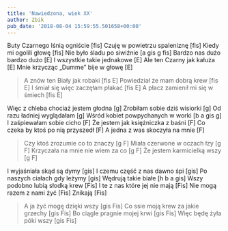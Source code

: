 ```yaml
---
title: 'Nawiedzona, wiek XX'
author: Zbik
pub_date: '2018-08-04 15:59:55.501658+00:00'
---
```


Buty Czarnego lśnią ogniście [fis]
Czuję w powietrzu spaleniznę [fis]
Kiedy mi ogolili głowę [fis]
Nie było śladu po siwiźnie [a gis g fis]
Bardzo nas dużo bardzo dużo [E]
I wszystkie takie jednakowe [E]
Ale ten Czarny jak kałuża [E]
Mnie krzycząc „Dumme” bije w głowę [E]

>A znów ten Biały jak robaki [fis E]
>Powiedział że mam dobrą krew [fis E]
>I śmiał się więc zaczęłam płakać [fis E]
>A płacz zamienił mi się w śmiech [fis E]

Więc z chleba chociaż jestem głodna [g]
Zrobiłam sobie dziś wisiorki [g]
Od razu ładniej wyglądałam [g]
Wśród kobiet powpychanych w worki [b a gis g]
I zaśpiewałam sobie cicho [F]
Że jestem jak księżniczka z baśni [F]
Co czeka by ktoś po nią przyszedł [F]
A jedna z was skoczyła na mnie [F]

>Czy ktoś zrozumie co to znaczy [g F]
>Miała czerwone w oczach łzy [g F]
>Krzyczała na mnie nie wiem za co [g F]
>Że jestem karmicielką wszy [g F]

I wyjaśniała skąd są dymy [gis]
I czemu część z nas dawno śpi [gis]
Po naszych ciałach gdy leżymy [gis]
Wędrują takie białe [h b a gis]
Wszy podobno lubią słodką krew [Fis]
I te z nas które jej nie mają [Fis]
Nie mogą razem z nami żyć [Fis]
Znikają [Fis]

>A ja żyć mogę dzięki wszy [gis Fis]
>Co ssie moją krew za jakie grzechy [gis Fis]
>Bo ciągle pragnie mojej krwi [gis Fis]
>Więc będę żyła póki wszy [gis Fis]